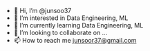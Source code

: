 - 👋 Hi, I’m @junsoo37
- 👀 I’m interested in Data Engineering, ML
- 🌱 I’m currently learning Data Engineering, ML
- 💞️ I’m looking to collaborate on ...
- 📫 How to reach me junsoor37@gmail.com

<!---
junsoo37/junsoo37 is a ✨ special ✨ repository because its `README.md` (this file) appears on your GitHub profile.
You can click the Preview link to take a look at your changes.
--->
